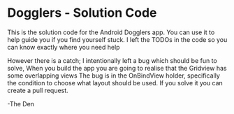 Dogglers - Solution Code
==================================
This is the solution code for the Android Dogglers app.
You can use it to help guide you if you find yourself stuck.
I left the TODOs in the code so you can know exactly where you need help


However there is a catch; I intentionally left a bug which should be fun to solve,
When you build the app you are going to realise that the Gridview has some overlapping views
The bug is in the OnBindView holder, specifically the condition to choose what layout should
be used. If you solve it you can create a pull request.

-The Den